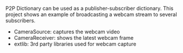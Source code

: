 P2P Dictionary can be used as a publisher-subscriber dictionary.
This project shows an example of broadcasting a webcam stream to several subscribers. 

* CameraSource: captures the webcam video
* CameraReceiver: shows the latest webcam frame
* extlib: 3rd party libraries used for webcam capture
